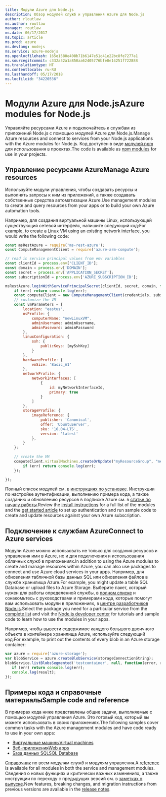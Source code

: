 ```yaml
---
title: Модули Azure для Node.js
description: Обзор модулей служб и управления Azure для Node.js
author: rloutlaw
ms.author: routlaw
manager: routlaw
ms.date: 06/17/2017
ms.topic: article
ms.prod: azure
ms.devlang: nodejs
ms.service: azure-nodejs
ms.openlocfilehash: 165e1580e408b71b6147e51c41e22bc8fe7277a1
ms.sourcegitcommit: c332a32a1a850aa62405776bfe0e14251f722888
ms.translationtype: HT
ms.contentlocale: ru-RU
ms.lasthandoff: 05/17/2018
ms.locfileid: "34220536"
---
```

# <a name="azure-modules-for-nodejs"></a><span data-ttu-id="df9c3-103">Модули Azure для Node.js</span><span class="sxs-lookup"><span data-stu-id="df9c3-103">Azure modules for Node.js</span></span>

<span data-ttu-id="df9c3-104">Управляйте ресурсами Azure и подключайтесь к службам из приложений Node.js с помощью модулей Azure для Node.js.</span><span class="sxs-lookup"><span data-stu-id="df9c3-104">Manage Azure resources and connect to services from your Node.js applications with the Azure modules for Node.js.</span></span> <span data-ttu-id="df9c3-105">Код доступен в виде [модулей npm](node-sdk-azure-install.md) для использования в проектах.</span><span class="sxs-lookup"><span data-stu-id="df9c3-105">The code is available as [npm modules](node-sdk-azure-install.md) for use in your projects.</span></span> 

## <a name="manage-azure-resources"></a><span data-ttu-id="df9c3-106">Управление ресурсами Azure</span><span class="sxs-lookup"><span data-stu-id="df9c3-106">Manage Azure resources</span></span>

<span data-ttu-id="df9c3-107">Используйте модули управления, чтобы создавать ресурсы и выполнять запросы к ним из приложений, а также создавать собственные средства автоматизации Azure.</span><span class="sxs-lookup"><span data-stu-id="df9c3-107">Use management modules to create and query resources from your apps or to build your own Azure automation tools.</span></span> 

<span data-ttu-id="df9c3-108">Например, для создания виртуальной машины Linux, использующей существующий сетевой интерфейс, напишите следующий код:</span><span class="sxs-lookup"><span data-stu-id="df9c3-108">For example, to create a Linux VM using an existing network interface, you would write the following code:</span></span>

```javascript
const msRestAzure = require('ms-rest-azure');
const ComputeManagementClient = require('azure-arm-compute');

// read in service principal values from env variables
const clientId = process.env['CLIENT_ID'];
const domain = process.env['DOMAIN'];
const secret = process.env['APPLICATION_SECRET'];
const subscriptionId = process.env['AZURE_SUBSCRIPTION_ID'];

msRestAzure.loginWithServicePrincipalSecret(clientId, secret, domain, function (err, credentials, subscriptions) {
    if (err) return console.log(err);
    const computeClient = new ComputeManagementClient(credentials, subscriptionId);
    // customize the VM 
    const vmParameters = {
        location: "eastus",
        osProfile: {
            computerName: "newLinuxVM",
            adminUsername: adminUsername,
            adminPassword: adminPassword
        },
        linuxConfiguration: {
            ssh: {
                publicKeys: [mySshKey]
            }
        },
        hardwareProfile: {
            vmSize: 'Basic_A1'
        },
        networkProfile: {
            networkInterfaces: [
                {
                    id: myNetworkInterfaceId,
                    primary: true
                }
            ]
        },
        storageProfile: {
            imageReference: {
                publisher: 'Canonical',
                offer: 'UbuntuServer',
                sku: '16.04-LTS',
                version: 'latest'
            },
        }
    };
 
    // create the VM
    computeClient.virtualMachines.createOrUpdate("myResourceGroup", "newLinuxVM", vmParameters, function (err, data) {
        if (err) return console.log(err);
    });

});
```

<span data-ttu-id="df9c3-109">Полный список модулей см. в [инструкциях по установке](node-sdk-azure-install.md). Инструкции по настройке аутентификации, выполнению примера кода, а также созданию и обновлению ресурсов в подписке Azure см. в [статье по началу работы](node-sdk-azure-get-started.md).</span><span class="sxs-lookup"><span data-stu-id="df9c3-109">Review the [install instructions](node-sdk-azure-install.md) for a full list of the modules and the [get started article](node-sdk-azure-get-started.md) to set up authentication and run sample code to create and update resources against your own Azure subscription.</span></span> 

## <a name="connect-to-azure-services"></a><span data-ttu-id="df9c3-110">Подключение к службам Azure</span><span class="sxs-lookup"><span data-stu-id="df9c3-110">Connect to Azure services</span></span>

<span data-ttu-id="df9c3-111">Модули Azure можно использовать не только для создания ресурсов и управления ими в Azure, но и для подключения и использования облачных служб в приложениях.</span><span class="sxs-lookup"><span data-stu-id="df9c3-111">In addition to using the Azure modules to create and manage resources within Azure, you can also use packages to connect and use Azure cloud services in your apps.</span></span> <span data-ttu-id="df9c3-112">Например, для обновления табличной базы данных SQL или обновления файлов в службе хранилища Azure.</span><span class="sxs-lookup"><span data-stu-id="df9c3-112">For example, you might update a table SQL Database or upload files to Azure Storage.</span></span> <span data-ttu-id="df9c3-113">Выберите пакет, который нужен для работы определенной службы, в [полном списке](node-sdk-azure-install.md) и ознакомьтесь с руководствами и примерами кода, которые помогут вам использовать модули в приложениях, в [центре разработчиков Node.js](https://azure.microsoft.com/develop/nodejs/).</span><span class="sxs-lookup"><span data-stu-id="df9c3-113">Select the package you need for a particular service from the [complete list](node-sdk-azure-install.md) and visit the [Node.js developer center](https://azure.microsoft.com/develop/nodejs/) for tutorials and sample code to learn how to use the modules in your apps.</span></span>

<span data-ttu-id="df9c3-114">Например, чтобы вывести содержимое каждого большого двоичного объекта в контейнере хранилища Azure, используйте следующий код:</span><span class="sxs-lookup"><span data-stu-id="df9c3-114">For example, to print out the contents of every blob in an Azure storage container:</span></span>

```javascript
var azure = require('azure-storage');
var blobService = azure.createBlobService(storageConnectionString);
blobService.listBlobsSegmented('testcontainer', null, function(error, result, response) {
   if (err) return console.log(err);
   console.log(result);
});
```

## <a name="sample-code-and-reference"></a><span data-ttu-id="df9c3-115">Примеры кода и справочные материалы</span><span class="sxs-lookup"><span data-stu-id="df9c3-115">Sample code and reference</span></span>

<span data-ttu-id="df9c3-116">В примерах кода ниже представлены общие задачи, выполняемые с помощью модулей управления Azure. Это готовый код, который вы можете использовать в своих приложениях.</span><span class="sxs-lookup"><span data-stu-id="df9c3-116">The following samples cover common tasks with the Azure management modules and have code ready to use in your own apps:</span></span>

- [<span data-ttu-id="df9c3-117">Виртуальные машины</span><span class="sxs-lookup"><span data-stu-id="df9c3-117">Virtual machines</span></span>](node-samples-services-compute.md)
- [<span data-ttu-id="df9c3-118">Веб-приложения</span><span class="sxs-lookup"><span data-stu-id="df9c3-118">Web apps</span></span>](node-samples-services-web-and-mobile.md)
- [<span data-ttu-id="df9c3-119">База данных SQL</span><span class="sxs-lookup"><span data-stu-id="df9c3-119">SQL Database</span></span>](node-samples-services-database.md)
   
<span data-ttu-id="df9c3-120">[Справочник](https://docs.microsoft.com/javascript/api) по всем модулям служб и модулям управления.</span><span class="sxs-lookup"><span data-stu-id="df9c3-120">A [reference](https://docs.microsoft.com/javascript/api) is available for all modules in both the service and management modules.</span></span> <span data-ttu-id="df9c3-121">Сведения о новых функциях и критически важных изменениях, а также инструкции по переходу с предыдущих версий см. в [заметках о выпуске](https://github.com/Azure/azure-sdk-for-node/releases).</span><span class="sxs-lookup"><span data-stu-id="df9c3-121">New features, breaking changes, and migration instructions from previous versions are available in the [release notes](https://github.com/Azure/azure-sdk-for-node/releases).</span></span>